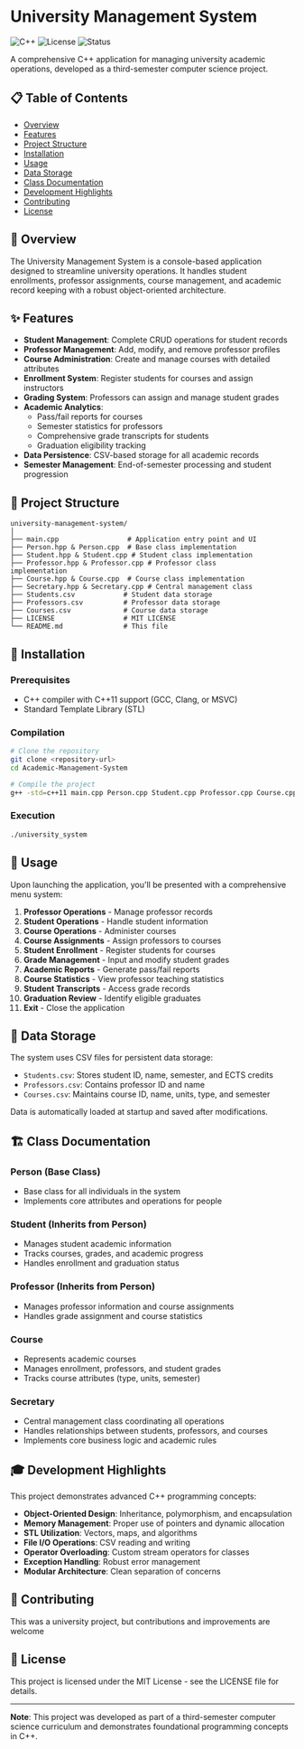 # University Management System

![C++](https://img.shields.io/badge/C++-17-blue.svg)
![License](https://img.shields.io/badge/License-MIT-green.svg)
![Status](https://img.shields.io/badge/Status-Completed-brightgreen.svg)

A comprehensive C++ application for managing university academic operations, developed as a third-semester computer science project.

## 📋 Table of Contents

- [Overview](#-overview)
- [Features](#-features)
- [Project Structure](#-project-structure)
- [Installation](#-installation)
- [Usage](#-usage)
- [Data Storage](#-data-storage)
- [Class Documentation](#-class-documentation)
- [Development Highlights](#-development-highlights)
- [Contributing](#-contributing)
- [License](#-license)

## 🎯 Overview

The University Management System is a console-based application designed to streamline university operations. It handles student enrollments, professor assignments, course management, and academic record keeping with a robust object-oriented architecture.

## ✨ Features

- **Student Management**: Complete CRUD operations for student records
- **Professor Management**: Add, modify, and remove professor profiles
- **Course Administration**: Create and manage courses with detailed attributes
- **Enrollment System**: Register students for courses and assign instructors
- **Grading System**: Professors can assign and manage student grades
- **Academic Analytics**:
  - Pass/fail reports for courses
  - Semester statistics for professors
  - Comprehensive grade transcripts for students
  - Graduation eligibility tracking
- **Data Persistence**: CSV-based storage for all academic records
- **Semester Management**: End-of-semester processing and student progression

## 📁 Project Structure

```
university-management-system/
│
├── main.cpp                 # Application entry point and UI
├── Person.hpp & Person.cpp  # Base class implementation
├── Student.hpp & Student.cpp # Student class implementation
├── Professor.hpp & Professor.cpp # Professor class 
implementation
├── Course.hpp & Course.cpp  # Course class implementation
├── Secretary.hpp & Secretary.cpp # Central management class
├── Students.csv            # Student data storage
├── Professors.csv          # Professor data storage
├── Courses.csv             # Course data storage
├── LICENSE                 # MIT LICENSE
└── README.md               # This file
```

## 🔧 Installation

### Prerequisites
- C++ compiler with C++11 support (GCC, Clang, or MSVC)
- Standard Template Library (STL)

### Compilation
```bash
# Clone the repository
git clone <repository-url>
cd Academic-Management-System

# Compile the project
g++ -std=c++11 main.cpp Person.cpp Student.cpp Professor.cpp Course.cpp Secretary.cpp -o university_system
```

### Execution
```bash
./university_system
```

## 🚀 Usage

Upon launching the application, you'll be presented with a comprehensive menu system:

1. **Professor Operations** - Manage professor records
2. **Student Operations** - Handle student information
3. **Course Operations** - Administer courses
4. **Course Assignments** - Assign professors to courses
5. **Student Enrollment** - Register students for courses
6. **Grade Management** - Input and modify student grades
7. **Academic Reports** - Generate pass/fail reports
8. **Course Statistics** - View professor teaching statistics
9. **Student Transcripts** - Access grade records
10. **Graduation Review** - Identify eligible graduates
11. **Exit** - Close the application

## 💾 Data Storage

The system uses CSV files for persistent data storage:

- `Students.csv`: Stores student ID, name, semester, and ECTS credits
- `Professors.csv`: Contains professor ID and name
- `Courses.csv`: Maintains course ID, name, units, type, and semester

Data is automatically loaded at startup and saved after modifications.

## 🏗️ Class Documentation

### Person (Base Class)
- Base class for all individuals in the system
- Implements core attributes and operations for people

### Student (Inherits from Person)
- Manages student academic information
- Tracks courses, grades, and academic progress
- Handles enrollment and graduation status

### Professor (Inherits from Person)
- Manages professor information and course assignments
- Handles grade assignment and course statistics

### Course
- Represents academic courses
- Manages enrollment, professors, and student grades
- Tracks course attributes (type, units, semester)

### Secretary
- Central management class coordinating all operations
- Handles relationships between students, professors, and courses
- Implements core business logic and academic rules

## 🎓 Development Highlights

This project demonstrates advanced C++ programming concepts:

- **Object-Oriented Design**: Inheritance, polymorphism, and encapsulation
- **Memory Management**: Proper use of pointers and dynamic allocation
- **STL Utilization**: Vectors, maps, and algorithms
- **File I/O Operations**: CSV reading and writing
- **Operator Overloading**: Custom stream operators for classes
- **Exception Handling**: Robust error management
- **Modular Architecture**: Clean separation of concerns

## 🤝 Contributing

This was a university project, but contributions and improvements are welcome

## 📜 License

This project is licensed under the MIT License - see the LICENSE file for details.

---

**Note**: This project was developed as part of a third-semester computer science curriculum and demonstrates foundational programming concepts in C++.